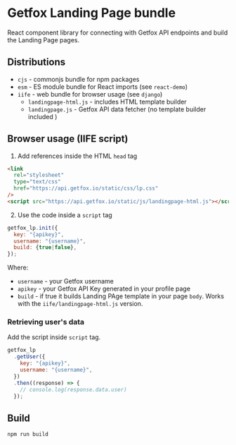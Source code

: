 # Getfox Landing Page bundle

React component library for connecting with Getfox API endpoints and build the Landing Page pages.

## Distributions

- `cjs` - commonjs bundle for npm packages
- `esm` - ES module bundle for React imports (see `react-demo`)
- `iife` - web bundle for browser usage (see `django`)
  - `landingpage-html.js` - includes HTML template builder
  - `landingpage.js` - Getfox API data fetcher (no template builder included )

## Browser usage (IIFE script)

1. Add references inside the HTML `head` tag

```html
<link
  rel="stylesheet"
  type="text/css"
  href="https://api.getfox.io/static/css/lp.css"
/>
<script src="https://api.getfox.io/static/js/landingpage-html.js"></script>
```

2. Use the code inside a `script` tag

```javascript
getfox_lp.init({
  key: "{apikey}",
  username: "{username}",
  build: {true|false},
});
```

Where:

- `username` - your Getfox username
- `apikey` - your Getfox API Key generated in your profile page
- `build` - if true it builds Landing PAge template in your page `body`. Works with the `iife/landingpage-html.js` version.

### Retrieving user's data

Add the script inside `script` tag.

```javascript
getfox_lp
  .getUser({
    key: "{apikey}",
    username: "{username}",
  })
  .then((response) => {
    // console.log(response.data.user)
  });
```

## Build

```
npm run build
```
